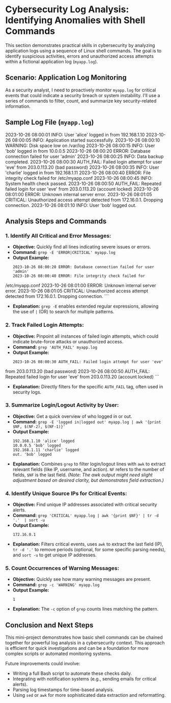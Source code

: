 # Cybersecurity Log Analysis: Identifying Anomalies with Shell Commands

This section demonstrates practical skills in cybersecurity by analyzing 
application logs using a sequence of Linux shell commands. The goal is to 
identify suspicious activities, errors and unauthorized access attempts 
within a fictional application log (`myapp.log`).

## Scenario: Application Log Monitoring

As a security analyst, I need to proactively monitor `myapp.log` for 
critical events that could indicate a security breach or system 
instability. I'll use a series of commands to filter, count, and summarize 
key security-related information.

## Sample Log File (`myapp.log`)

2023-10-26 08:00:01 INFO: User 'alice' logged in from 192.168.1.10
2023-10-26 08:00:05 INFO: Application started successfully.
2023-10-26 08:00:10 WARNING: Disk space low on /var/log
2023-10-26 08:00:15 INFO: User 'bob' logged in from 10.0.0.5
2023-10-26 08:00:20 ERROR: Database connection failed for user 'admin'
2023-10-26 08:00:25 INFO: Data backup completed.
2023-10-26 08:00:30 AUTH_FAIL: Failed login attempt for user 'eve' from 
203.0.113.20 (bad password)
2023-10-26 08:00:35 INFO: User 'charlie' logged in from 192.168.1.11
2023-10-26 08:00:40 ERROR: File integrity check failed for /etc/myapp.conf
2023-10-26 08:00:45 INFO: System health check passed.
2023-10-26 08:00:50 AUTH_FAIL: Repeated failed login for user 'eve' from 
203.0.113.20 (account locked)
2023-10-26 08:01:00 ERROR: Unknown internal server error.
2023-10-26 08:01:05 CRITICAL: Unauthorized access attempt detected from 
172.16.0.1. Dropping connection.
2023-10-26 08:01:10 INFO: User 'bob' logged out.

## Analysis Steps and Commands

### 1. Identify All Critical and Error Messages:
* **Objective:** Quickly find all lines indicating severe issues or 
errors.
* **Command:** `grep -E 'ERROR|CRITICAL' myapp.log`
* **Output Example:**
    ```
    2023-10-26 08:00:20 ERROR: Database connection failed for user 'admin'
    2023-10-26 08:00:40 ERROR: File integrity check failed for 
/etc/myapp.conf
    2023-10-26 08:01:00 ERROR: Unknown internal server error.
    2023-10-26 08:01:05 CRITICAL: Unauthorized access attempt detected 
from 172.16.0.1. Dropping connection.
    ```
* **Explanation:** `grep -E` enables extended regular expressions, 
allowing the use of `|` (OR) to search for multiple patterns.

### 2. Track Failed Login Attempts:
* **Objective:** Pinpoint all instances of failed login attempts, which 
could indicate brute-force attacks or unauthorized access.
* **Command:** `grep 'AUTH_FAIL' myapp.log`
* **Output Example:**
    ```
    2023-10-26 08:00:30 AUTH_FAIL: Failed login attempt for user 'eve' 
from 203.0.113.20 (bad password)
    2023-10-26 08:00:50 AUTH_FAIL: Repeated failed login for user 'eve' 
from 203.0.113.20 (account locked)
    ```
* **Explanation:** Directly filters for the specific `AUTH_FAIL` tag, 
often used in security logs.

### 3. Summarize Login/Logout Activity by User:
* **Objective:** Get a quick overview of who logged in or out.
* **Command:** `grep -E 'logged in|logged out' myapp.log | awk '{print 
$NF, $(NF-2), $(NF-1)}'`
* **Output Example:**
    ```
    192.168.1.10 'alice' logged
    10.0.0.5 'bob' logged
    192.168.1.11 'charlie' logged
    out. 'bob' logged
    ```
* **Explanation:** Combines `grep` to filter login/logout lines with `awk` 
to extract relevant fields (like IP, username, and action). `NF` refers to 
the number of fields, `$NF` is the last field. *(Note: The awk output 
might need slight adjustment based on desired clarity, but demonstrates 
field extraction.)*

### 4. Identify Unique Source IPs for Critical Events:
* **Objective:** Find unique IP addresses associated with critical 
security alerts.
* **Command:** `grep 'CRITICAL' myapp.log | awk '{print $NF}' | tr -d '.' 
| sort -u`
* **Output Example:**
    ```
    172.16.0.1
    ```
* **Explanation:** Filters critical events, uses `awk` to extract the last 
field (IP), `tr -d '.'` to remove periods (optional, for some specific 
parsing needs), and `sort -u` to get unique IP addresses.

### 5. Count Occurrences of Warning Messages:
* **Objective:** Quickly see how many warning messages are present.
* **Command:** `grep -c 'WARNING' myapp.log`
* **Output Example:**
    ```
    1
    ```
* **Explanation:** The `-c` option of `grep` counts lines matching the 
pattern.

## Conclusion and Next Steps

This mini-project demonstrates how basic shell commands can be chained 
together for powerful log analysis in a cybersecurity context. This 
approach is efficient for quick investigations and can be a foundation for 
more complex scripts or automated monitoring systems.

Future improvements could involve:
* Writing a full Bash script to automate these checks daily.
* Integrating with notification systems (e.g., sending emails for critical 
alerts).
* Parsing log timestamps for time-based analysis.
* Using `sed` or `awk` for more sophisticated data extraction and 
reformatting.
